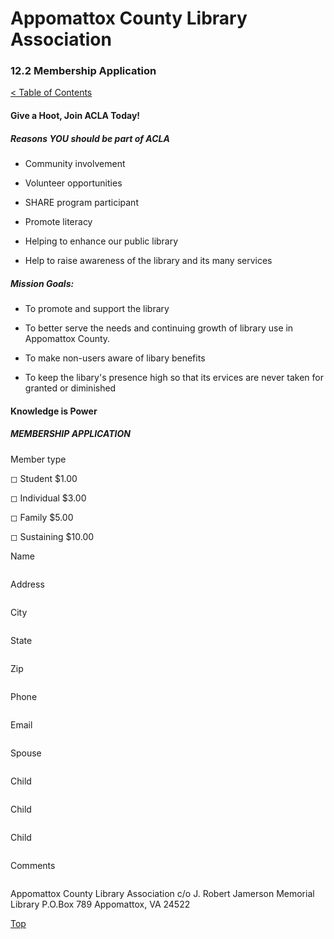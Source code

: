 [0]: ../README.md
[12.2]: membership-application.md

# Appomattox County Library Association
### 12.2 Membership Application
[< Table of Contents][0]

#### Give a Hoot, Join ACLA Today!

##### Reasons YOU should be part of ACLA

- Community involvement

- Volunteer opportunities

- SHARE program participant

- Promote literacy

- Helping to enhance our public library

- Help to raise awareness of the library and its many services

##### Mission Goals:

- To promote and support the library

- To better serve the needs and continuing growth of library use in Appomattox County.

- To make non-users aware of libary benefits

- To keep the libary's presence high so that its ervices are never taken for granted or diminished

#### Knowledge is Power

##### MEMBERSHIP APPLICATION

Member type

◻ Student $1.00

◻ Individual $3.00

◻ Family $5.00

◻ Sustaining $10.00

Name
```
```
Address
```
```
City
```
```
State
```
```
Zip
```
```
Phone
```
```
Email
```
```
Spouse
```
```
Child
```
```
Child
```
```
Child
```
```
Comments
```
```

Appomattox County Library Association
c/o J. Robert Jamerson Memorial Library
P.O.Box 789
Appomattox, VA 24522

[Top][12.2]

